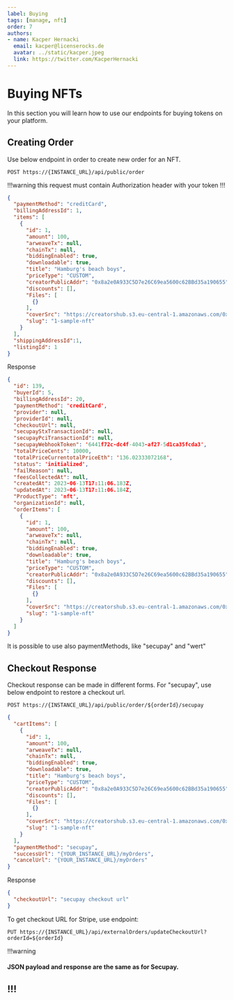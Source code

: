 ```yaml
---
label: Buying
tags: [manage, nft]
order: 7
authors:
- name: Kacper Hernacki
  email: kacper@licenserocks.de
  avatar: ../static/kacper.jpeg
  link: https://twitter.com/KacperHernacki
---
```

# Buying NFTs

In this section you will learn how to use our endpoints for buying tokens on your platform.

## Creating Order

Use below endpoint in order to create new order for an NFT.

```
POST https://{INSTANCE_URL}/api/public/order
```

!!!warning
this request must contain Authorization header with your token
!!!

```json Payload (application/json)
{
  "paymentMethod": "creditCard",
  "billingAddressId": 1,
  "items": [
    {
      "id": 1,
      "amount": 100,
      "arweaveTx": null,
      "chainTx": null,
      "biddingEnabled": true,
      "downloadable": true,
      "title": "Hamburg's beach boys",
      "priceType": "CUSTOM",
      "creatorPublicAddr": "0x8a2e0A933C5D7e26C69ea5600c62BBd35a190655",
      "discounts": [],
      "Files": [
        {}
      ],
      "coverSrc": "https://creatorshub.s3.eu-central-1.amazonaws.com/0xca5ab7a0f61b1b14174cfb96b1d4178e7350ba80/nftFiles/1/cover/sample-image.jpg",
      "slug": "1-sample-nft"
    }
  ],
  "shippingAddressId":1,
  "listingId": 1
}
```
Response
```json Response
{
  "id": 139,
  "buyerId": 5,
  "billingAddressId": 20,
  "paymentMethod": 'creditCard',
  "provider": null,
  "providerId": null,
  "checkoutUrl": null,
  "secupayStxTransactionId": null,
  "secupayPciTransactionId": null,
  "secupayWebhookToken": '6441f72c-dc4f-4043-af27-5d1ca35fcda3',
  "totalPriceCents": 10000,
  "totalPriceCurrentotalPriceEth": '136.02333072168',
  "status": 'initialized',
  "failReason": null,
  "feesCollectedAt": null,
  "createdAt": 2023-06-13T17:11:06.183Z,
  "updatedAt": 2023-06-13T17:11:06.184Z,
  "ProductType": 'nft',
  "organizationId": null,
  "orderItems": [
    {
      "id": 1,
      "amount": 100,
      "arweaveTx": null,
      "chainTx": null,
      "biddingEnabled": true,
      "downloadable": true,
      "title": "Hamburg's beach boys",
      "priceType": "CUSTOM",
      "creatorPublicAddr": "0x8a2e0A933C5D7e26C69ea5600c62BBd35a190655",
      "discounts": [],
      "Files": [
        {}
      ],
      "coverSrc": "https://creatorshub.s3.eu-central-1.amazonaws.com/0xca5ab7a0f61b1b14174cfb96b1d4178e7350ba80/nftFiles/1/cover/sample-image.jpg",
      "slug": "1-sample-nft"
    }
  ]
}
```

It is possible to use also paymentMethods, like "secupay" and "wert"

## Checkout Response

Checkout response can be made in different forms. For "secupay",
use below endpoint to restore a checkout url.

```
POST https://{INSTANCE_URL}/api/public/order/${orderId}/secupay
```
```json Payload (application/json)
{
  "cartItems": [
    {
      "id": 1,
      "amount": 100,
      "arweaveTx": null,
      "chainTx": null,
      "biddingEnabled": true,
      "downloadable": true,
      "title": "Hamburg's beach boys",
      "priceType": "CUSTOM",
      "creatorPublicAddr": "0x8a2e0A933C5D7e26C69ea5600c62BBd35a190655",
      "discounts": [],
      "Files": [
        {}
      ],
      "coverSrc": "https://creatorshub.s3.eu-central-1.amazonaws.com/0xca5ab7a0f61b1b14174cfb96b1d4178e7350ba80/nftFiles/1/cover/sample-image.jpg",
      "slug": "1-sample-nft"
    }
  ],
  "paymentMethod": "secupay",
  "successUrl": "{YOUR_INSTANCE_URL}/myOrders",
  "cancelUrl": "{YOUR_INSTANCE_URL}/myOrders"
}
```

Response

```json Response
{
  "checkoutUrl": "secupay checkout url"
}
```

To get checkout URL for Stripe, use endpoint:
```
PUT https://{INSTANCE_URL}/api/externalOrders/updateCheckoutUrl?orderId=${orderId}
```
!!!warning
#### JSON payload and response are the same as for Secupay.
!!!
---




